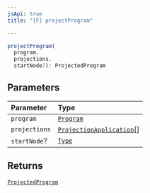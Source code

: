 ```yaml
---
jsApi: true
title: "[F] projectProgram"

---
```

```ts
projectProgram(
  program,
  projections,
  startNode?): ProjectedProgram
```

## Parameters

| Parameter | Type |
| :------ | :------ |
| `program` | [`Program`](Interface.Program.md) |
| `projections` | [`ProjectionApplication`](Interface.ProjectionApplication.md)[] |
| `startNode`? | [`Type`](Type.Type.md) |

## Returns

[`ProjectedProgram`](Interface.ProjectedProgram.md)
